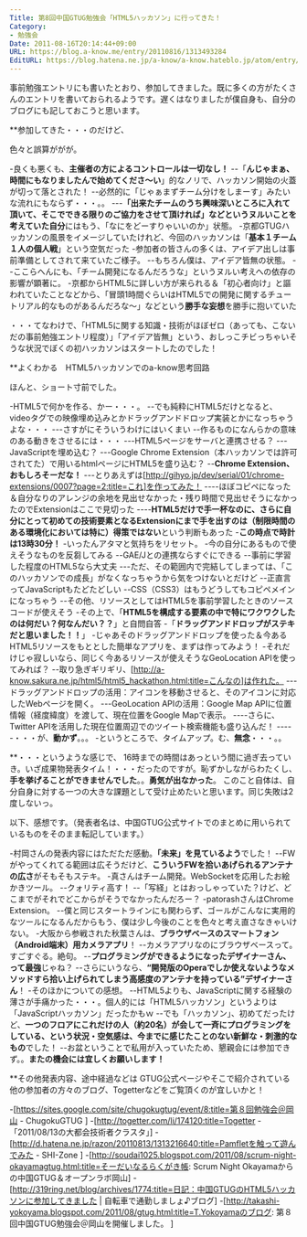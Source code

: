 ```yaml
---
Title: 第8回中国GTUG勉強会「HTML5ハッカソン」に行ってきた！
Category:
- 勉強会
Date: 2011-08-16T20:14:44+09:00
URL: https://blog.a-know.me/entry/20110816/1313493284
EditURL: https://blog.hatena.ne.jp/a-know/a-know.hateblo.jp/atom/entry/12921228815727979500
---
```




事前勉強エントリにも書いたとおり、参加してきました。既に多くの方がたくさんのエントリを書いておられるようです。遅くはなりましたが僕自身も、自分のブログにも記しておこうと思います。


**参加してきた・・・のだけど、

色々と誤算ががが。



-良くも悪くも、<span class="deco" style="font-weight:bold;">主催者の方によるコントロールは一切なし！</span>
--「<span class="deco" style="font-weight:bold;">んじゃまぁ、時間にもなりましたんで始めてくださ〜い</span>」的なノリで、ハッカソン開始の火蓋が切って落とされた！
--必然的に「じゃぁまずチーム分けをしまーす」みたいな流れにもならず・・・。。
---<span class="deco" style="font-weight:bold;">「出来たチームのうち興味深いところに入れて頂いて、そこでできる限りのご協力をさせて頂ければ」などというヌルいことを考えていた自分</span>にはもう、「なにをどーすりゃいいのか」状態。
-京都GTUGハッカソンの風景をイメージしていたけれど、今回のハッカソンは「<span class="deco" style="font-weight:bold;">基本１チーム１人の個人戦</span>」という空気だった
-参加者の皆さんの多くは、アイデア出しは事前準備としてされて来ていたご様子。
--もちろん僕は、アイデア皆無の状態。
--ここらへんにも、「チーム開発になるんだろうな」というヌルい考えへの依存の影響が顕著に。
-京都からHTML5に詳しい方が来られる＆「初心者向け」と謳われていたことなどから、「冒頭1時間ぐらいはHTML5での開発に関するチュートリアル的なものがあるんだろな〜」などという<span class="deco" style="font-weight:bold;">勝手な妄想</span>を勝手に抱いていた



・・・てなわけで、「HTML5に関する知識・技術がほぼゼロ（あっても、こないだの事前勉強エントリ程度）」「アイデア皆無」という、おしっこチビっちゃいそうな状況でぼくの初ハッカソンはスタートしたのでした！



**よくわかる　HTML5ハッカソンでのa-know思考回路

ほんと、ショート寸前でした。


-HTML5で何かを作る、かー・・・。
--でも純粋にHTML5だけとなると、videoタグでの映像埋め込みとかドラッグアンドドロップ実装とかになっちゃうよな・・・
---さすがにそういうわけにはいくまい
--作るものになんらかの意味のある動きをさせるには・・・
---HTML5ページをサーバと連携させる？
---JavaScriptを埋め込む？
---Google Chrome Extension（本ハッカソンでは許可されてた）で用いるhtmlページにHTML5を盛り込む？
--<span class="deco" style="font-weight:bold;">Chrome Extension、おもしろそーだな！</span>
---とりあえずは[http://gihyo.jp/dev/serial/01/chrome-extensions/0007?page=2:title=これ]を作ってみた！
----ほぼコピペになった＆自分なりのアレンジの余地を見出せなかった・残り時間で見出せそうになかったのでExtensionはここで見切った
----<span class="deco" style="font-weight:bold;">HTML5だけで手一杯なのに、さらに自分にとって初めての技術要素となるExtensionにまで手を出すのは（制限時間のある環境化においては特に）得策ではない</span>という判断もあった
-<span class="deco" style="font-weight:bold;">この時点で時計は13時30分！</span>
-いったんアタマと気持ちをリセット。
-今の自分にあるもので使えそうなものを反芻してみる
--GAE/Jとの連携ならすぐにできる
--事前に学習した程度のHTML5なら大丈夫
---ただ、その範囲内で完結してしまっては、「このハッカソンでの成長」がなくなっちゃうから気をつけないとだけど
--正直言ってJavaScriptもたどたどしい
--CSS（CSS3）はもうどうしてもコピペメインになっちゃう
--その他、リソースとしてはHTML5を事前学習したときのソースコードが使えそう
-その上で、「<span class="deco" style="font-weight:bold;">HTML5を構成する要素の中で特にワクワクしたのは何だい？何なんだい？？</span>」と自問自答
-「<span class="deco" style="font-weight:bold;">ドラッグアンドドロップがステキだと思いました！！</span>」
-じゃあそのドラッグアンドドロップを使った＆今あるHTML5リソースをもととした簡単なアプリを、まずは作ってみよう！
-それだけじゃ寂しいなら、同じく今あるリソースが使えそうなGeoLocation APIを使ってみれば？
--取り急ぎギリギリ、[http://a-know.sakura.ne.jp/html5/html5_hackathon.html:title=こんなの]は作れた。
---ドラッグアンドドロップの活用：アイコンを移動させると、そのアイコンに対応したWebページを開く。
---GeoLocation APIの活用：Google Map APIに位置情報（経度緯度）を渡して、現在位置をGoogle Mapで表示。
----さらに、Twitter APIを活用した現在位置周辺でのツイート検索機能も盛り込んだ！
-----・・・が、<span class="deco" style="font-weight:bold;">動かず</span>。。。
-というところで、タイムアップ。む、<span class="deco" style="font-weight:bold;">無念</span>・・・。。



**・・・というような感じで、
16時までの時間はあっという間に過ぎ去っていき。いざ成果物発表タイム！・・・だったのですが。恥ずかしながらわたくし、<span class="deco" style="font-weight:bold;">手を挙げることができませんでした</span>。。<span class="deco" style="font-weight:bold;">勇気が出なかった</span>。
このこと自体は、自分自身に対する一つの大きな課題として受け止めたいと思います。同じ失敗は2度しないっ。

以下、感想です。（発表者名は、中国GTUG公式サイトでのまとめに用いられているものをそのまま転記しています。）



-村岡さんの発表内容にはただただ感動。<span class="deco" style="font-weight:bold;">「未来」を見ているよう</span>でした！
--FWがやってくれてる範囲は広そうだけど、<span class="deco" style="font-weight:bold;">こういうFWを拾いあげられるアンテナの広さ</span>がそもそもステキ。
-真さんはチーム開発。WebSocketを応用したお絵かきツール。
--クォリティ高す！
--「写経」とはおっしゃっていた？けど、どこまでがそれでどこからがそうでなかったんだろー？
-patorashさんはChrome Extension。
--僕と同じスタートラインにも関わらず、ゴールがこんなに実用的なツールになるんだからもう、僕は少し今後のことを色々と考え直さなきゃいけない。
-大阪から参戦された秋葉さんは、<span class="deco" style="font-weight:bold;">ブラウザベースのスマートフォン（Android端末）用カメラアプリ</span>！
--カメラアプリなのにブラウザベースって。すごすぐる。絶句。
--<span class="deco" style="font-weight:bold;">プログラミングができるようになったデザイナーさん、って最強</span>じゃね？
--さらにいうなら、<span class="deco" style="font-weight:bold;">“開発版のOperaでしか使えないようなメソッドすら拾い上げられてしまう高感度のアンテナを持っている”デザイナーさん</span>！
-そのほかについての感想。
--HTML5よりも、JavaScriptに関する経験の薄さが手痛かった・・・。個人的には「HTML5ハッカソン」というよりは「JavaScriptハッカソン」だったかもｗ
--でも「ハッカソン」、初めてだったけど、<span class="deco" style="font-weight:bold;">一つのフロアにこれだけの人（約20名）が会して一斉にプログラミングをしている、という状況・空気感は、今までに感じたことのない新鮮な・刺激的なもの</span>でした！
--お盆ということで私用が入っていたため、懇親会には参加できず。。<span class="deco" style="font-weight:bold;">またの機会には宜しくお願いします！</span>



**その他発表内容、途中経過などは
GTUG公式ページやそこで紹介されている他の参加者の方々のブログ、Togetterなどをご覧頂くのが宜しいかと！


-[https://sites.google.com/site/chugokugtug/event/8:title=第８回勉強会＠岡山 - ChugokuGTUG ]
-[http://togetter.com/li/174120:title=Togetter - 「2011/08/13の大都会技術者クラスタ」]
-[http://d.hatena.ne.jp/razon/20110813/1313216640:title=Pamfletを触って遊んでみた - SHI-Zone ]
-[http://soudai1025.blogspot.com/2011/08/scrum-night-okayamagtug.html:title=そーだいなるらくがき帳: Scrum Night Okayamaからの中国GTUG&#65286;オープンラボ岡山]
-[http://319ring.net/blog/archives/1774:title=日記：中国GTUGのHTML5ハッカソンに参加してきました | 自転車で通勤しましょ♪ブログ]
-[http://takashi-yokoyama.blogspot.com/2011/08/gtug.html:title=T.Yokoyamaのブログ: 第８回中国GTUG勉強会&#65312;岡山を開催しました&#12290; ]
